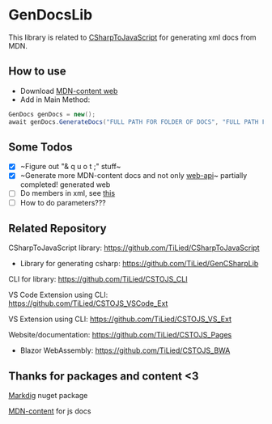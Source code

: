 # GenDocsLib
This library is related to [CSharpToJavaScript](https://github.com/TiLied/CSharpToJavaScript) for generating xml docs from MDN.

## How to use
- Download [MDN-content web](https://github.com/mdn/content/tree/main/files/en-us/web)
- Add in Main Method:
```csharp
GenDocs genDocs = new();
await genDocs.GenerateDocs("FULL PATH FOR FOLDER OF DOCS", "FULL PATH FOR OUTPUT XML FILES");
```

## Some Todos
- [x] ~Figure out "& q u o t ;" stuff~
- [x] ~Generate more MDN-content docs and not only [web-api](https://github.com/mdn/content/tree/main/files/en-us/web/api)~ partially completed! generated web
- [ ] Do members in xml, see [this](https://learn.microsoft.com/en-us/dotnet/csharp/language-reference/xmldoc/examples)
- [ ] How to do parameters???

## Related Repository 
CSharpToJavaScript library: https://github.com/TiLied/CSharpToJavaScript
- Library for generating csharp: https://github.com/TiLied/GenCSharpLib

CLI for library: https://github.com/TiLied/CSTOJS_CLI
  
VS Code Extension using CLI: https://github.com/TiLied/CSTOJS_VSCode_Ext

VS Extension using CLI: https://github.com/TiLied/CSTOJS_VS_Ext

Website/documentation: https://github.com/TiLied/CSTOJS_Pages
- Blazor WebAssembly: https://github.com/TiLied/CSTOJS_BWA

## Thanks for packages and content <3
[Markdig](https://github.com/xoofx/markdig) nuget package

[MDN-content](https://github.com/mdn/content) for js docs
